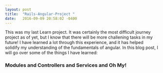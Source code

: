 ```yaml
---
layout: post
title:  "Rails-Angular-Project "
date:   2016-09-09 20:58:02 -0400
---
```


This was my last Learn project. It was certainly the most difficult journey project as of yet, but I know that there will be more challening tasks in my future! I have learned a lot through this experience, and it has helped solidify my understanding of the fundamentals of angular. In this blog post, I will go over some of the things I have learned:

### Modules and Controllers and Services and Oh My! 

### 
